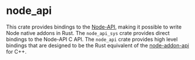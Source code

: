 # node_api

This crate provides bindings to the [Node-API](https://nodejs.org/docs/latest/api/n-api.html), making it possible to write Node native addons in Rust. The `node_api_sys` crate provides direct bindings to the Node-API C API. The `node_api` crate provides high level bindings that are designed to be the Rust equivalent of the [node-addon-api](https://github.com/nodejs/node-addon-api) for C++.
